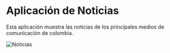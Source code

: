 # Aplicación de Noticias

Esta aplicación muestra las noticias de los principales medios de comunicación de colombia.

![Noticias](https://user-images.githubusercontent.com/80381423/134755699-af479acf-3e54-4848-9d5d-7b3487a6cd32.png)
